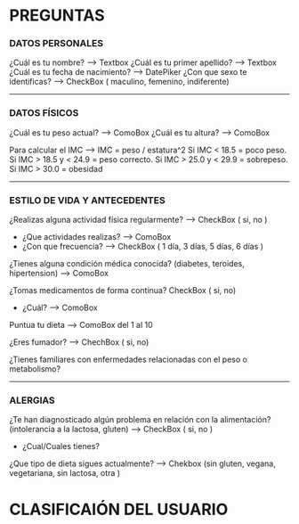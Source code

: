 # PREGUNTAS
### DATOS PERSONALES
¿Cuál es tu nombre? --> Textbox
¿Cuál es tu primer apellido? --> Textbox
¿Cuál es tu fecha de nacimiento? --> DatePiker
¿Con que sexo te identificas? --> CheckBox ( maculino, femenino, indiferente)

---
### DATOS FÍSICOS
¿Cuál es tu peso actual? --> ComoBox
¿Cuál es tu altura? --> ComoBox

Para calcular el IMC --> IMC = peso / estatura^2
Si IMC < 18.5 = poco peso. Si IMC > 18.5 y < 24.9 = peso correcto. Si IMC > 25.0 y < 29.9 = sobrepeso. Si IMC > 30.0 = obesidad

---
### ESTILO DE VIDA Y ANTECEDENTES
¿Realizas alguna actividad física regularmente? --> CheckBox ( si, no )
- ¿Que actividades realizas? --> ComoBox
- ¿Con que frecuencia? --> CheckBox ( 1 día, 3 días, 5 días, 6 días )

¿Tienes alguna condición médica conocida? (diabetes, teroides, hipertension) --> ComoBox

¿Tomas medicamentos de forma continua? CheckBox ( si, no)
- ¿Cuál? --> ComoBox

Puntua tu dieta --> ComoBox del 1 al 10

¿Eres fumador? --> ChechBox ( si, no)

¿Tienes familiares con enfermedades relacionadas con el peso o metabolismo?

---
### ALERGIAS 
¿Te han diagnosticado algún problema en relación con la alimentación? (intolerancia a la lactosa, gluten) --> CheckBox ( si, no )
- ¿Cual/Cuales tienes?

¿Que tipo de dieta sigues actualmente? --> Chekbox (sin gluten, vegana, vegetariana, sin lactosa, otra )



# CLASIFICAIÓN DEL USUARIO

